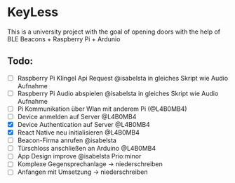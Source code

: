# KeyLess

This is a university project with the goal of opening doors with the help of BLE Beacons + Raspberry Pi + Ardunio

## Todo:

- [ ] Raspberry Pi Klingel Api Request @isabelsta in gleiches Skript wie Audio Aufnahme
- [ ] Raspberry Pi Audio abspielen @isabelsta in gleiches Skript wie Audio Aufnahme
- [ ] Pi Kommunikation über Wlan mit anderem Pi (@L4B0MB4)
- [ ] Device anmelden auf Server @L4B0MB4
- [x] Device Authentication auf Server @L4B0MB4
- [x] React Native neu initialisieren @L4B0MB4
- [ ] Beacon-Firma anrufen @isabelsta
- [ ] Türschloss anschließen an Arduino @L4B0MB4
- [ ] App Design improve @isabelsta Prio:minor
- [ ] Komplexe Gegensprechanlage -> niederschreiben
- [ ] Anfangen mit Umsetzung -> niederschreiben
